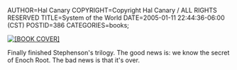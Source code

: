 AUTHOR=Hal Canary
COPYRIGHT=Copyright Hal Canary / ALL RIGHTS RESERVED
TITLE=System of the World
DATE=2005-01-11 22:44:36-06:00 (CST)
POSTID=386
CATEGORIES=books;

[  ![[BOOK COVER]](https://halcanary.org/images/book-system-of-the-world.jpg)](https://halcanary.org/isbn/?0060523875/The+System+of+the+World+%28novel%29)

Finally finished Stephenson's trilogy. The good news is: we know the secret of Enoch Root. The bad news is that it's over.
